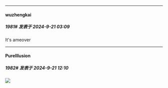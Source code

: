 ﻿
*****

####  wuzhengkai  
##### 1981#       发表于 2024-9-21 03:09

It's ameover


*****

####  PureIllusion  
##### 1982#       发表于 2024-9-21 12:10

<img src="https://p.sda1.dev/19/c8c7158d06397ca57b83d8af7343b02d/【_holoGTA】 HANK HAWATSON 16-32 screenshot.png" referrerpolicy="no-referrer">

